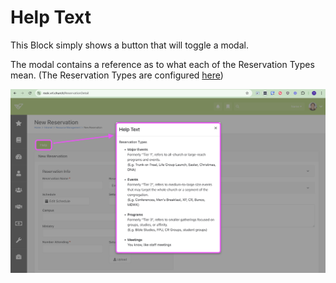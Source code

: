 # Help Text
This Block simply shows a button that will toggle a modal.

The modal contains a reference as to what each of the Reservation Types mean.
(The Reservation Types are configured [here](https://rock.vrl.church/page/938))

![screenshot_1](../../_attachments/BlockId4486.png)